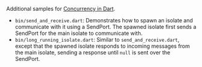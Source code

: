 Additional samples for [Concurrency in Dart][concurrency-in-dart].

- `bin/send_and_receive.dart`: Demonstrates how to spawn an isolate and
  communicate with it using a SendPort. The spawned isolate first sends a
  SendPort for the main isolate to communicate with.
- `bin/long_running_isolate.dart`: Similar to `send_and_receive.dart`, except
  that the spawned isolate responds to incoming messages from the main isolate,
  sending a response until `null` is sent over the SendPort.

[concurrency-in-dart]: https://dart.dev/guides/language/concurrency

